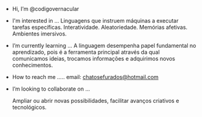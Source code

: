 -  Hi, I’m @codigovernacular
  
-  I'm interested in ...
   Linguagens que instruem máquinas a executar tarefas específicas. Interatividade. Aleatoriedade. Memórias afetivas. Ambientes imersivos.
- I’m currently learning ...
  A linguagem desempenha papel fundamental no aprendizado, pois é a ferramenta principal através da qual comunicamos ideias, trocamos informações e adquirimos novos conhecimentos.

- How to reach me .....
  email: chatosefurados@hotmail.com

-  I’m looking to collaborate on ...

   Ampliar ou abrir novas possibilidades, facilitar avanços criativos e tecnológicos.


<!---
codigovernacular/codigovernacular is a ✨ special ✨ repository because its `README.md` (this file) appears on your GitHub profile.
You can click the Preview link to take a look at your changes.
--->

